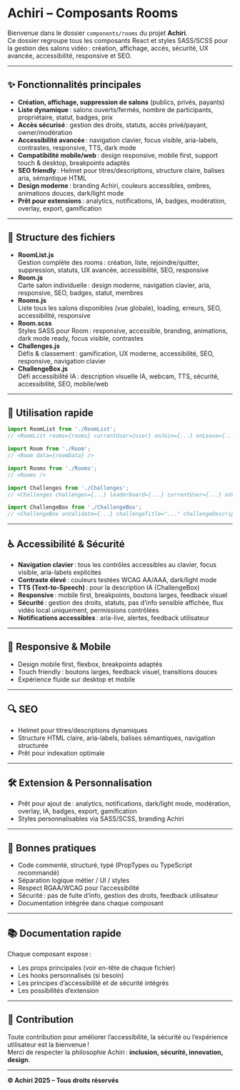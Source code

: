 # Achiri – Composants Rooms

Bienvenue dans le dossier `components/rooms` du projet **Achiri**.  
Ce dossier regroupe tous les composants React et styles SASS/SCSS pour la gestion des salons vidéo : création, affichage, accès, sécurité, UX avancée, accessibilité, responsive et SEO.

---

## ✨ Fonctionnalités principales

- **Création, affichage, suppression de salons** (publics, privés, payants)
- **Liste dynamique** : salons ouverts/fermés, nombre de participants, propriétaire, statut, badges, prix
- **Accès sécurisé** : gestion des droits, statuts, accès privé/payant, owner/modération
- **Accessibilité avancée** : navigation clavier, focus visible, aria-labels, contrastes, responsive, TTS, dark mode
- **Compatibilité mobile/web** : design responsive, mobile first, support touch & desktop, breakpoints adaptés
- **SEO friendly** : Helmet pour titres/descriptions, structure claire, balises aria, sémantique HTML
- **Design moderne** : branding Achiri, couleurs accessibles, ombres, animations douces, dark/light mode
- **Prêt pour extensions** : analytics, notifications, IA, badges, modération, overlay, export, gamification

---

## 📁 Structure des fichiers

- **RoomList.js**  
  Gestion complète des rooms : création, liste, rejoindre/quitter, suppression, statuts, UX avancée, accessibilité, SEO, responsive
- **Room.js**  
  Carte salon individuelle : design moderne, navigation clavier, aria, responsive, SEO, badges, statut, membres
- **Rooms.js**  
  Liste tous les salons disponibles (vue globale), loading, erreurs, SEO, accessibilité, responsive
- **Room.scss**  
  Styles SASS pour Room : responsive, accessible, branding, animations, dark mode ready, focus visible, contrastes
- **Challenges.js**  
  Défis & classement : gamification, UX moderne, accessibilité, SEO, responsive, navigation clavier
- **ChallengeBox.js**  
  Défi accessibilité IA : description visuelle IA, webcam, TTS, sécurité, accessibilité, SEO, mobile/web

---

## 🚀 Utilisation rapide

```jsx
import RoomList from './RoomList';
// <RoomList rooms={rooms} currentUser={user} onJoin={...} onLeave={...} onCreate={...} onDelete={...} />

import Room from './Room';
// <Room data={roomData} />

import Rooms from './Rooms';
// <Rooms />

import Challenges from './Challenges';
// <Challenges challenges={...} leaderboard={...} currentUser={...} onValidate={...} />

import ChallengeBox from './ChallengeBox';
// <ChallengeBox onValidate={...} challengeTitle="..." challengeDescription="..." />
```

---

## ♿ Accessibilité & Sécurité

- **Navigation clavier** : tous les contrôles accessibles au clavier, focus visible, aria-labels explicites
- **Contraste élevé** : couleurs testées WCAG AA/AAA, dark/light mode
- **TTS (Text-to-Speech)** : pour la description IA (ChallengeBox)
- **Responsive** : mobile first, breakpoints, boutons larges, feedback visuel
- **Sécurité** : gestion des droits, statuts, pas d’info sensible affichée, flux vidéo local uniquement, permissions contrôlées
- **Notifications accessibles** : aria-live, alertes, feedback utilisateur

---

## 📱 Responsive & Mobile

- Design mobile first, flexbox, breakpoints adaptés
- Touch friendly : boutons larges, feedback visuel, transitions douces
- Expérience fluide sur desktop et mobile

---

## 🔍 SEO

- Helmet pour titres/descriptions dynamiques
- Structure HTML claire, aria-labels, balises sémantiques, navigation structurée
- Prêt pour indexation optimale

---

## 🛠️ Extension & Personnalisation

- Prêt pour ajout de : analytics, notifications, dark/light mode, modération, overlay, IA, badges, export, gamification
- Styles personnalisables via SASS/SCSS, branding Achiri

---

## 📝 Bonnes pratiques

- Code commenté, structuré, typé (PropTypes ou TypeScript recommandé)
- Séparation logique métier / UI / styles
- Respect RGAA/WCAG pour l’accessibilité
- Sécurité : pas de fuite d’info, gestion des droits, feedback utilisateur
- Documentation intégrée dans chaque composant

---

## 📚 Documentation rapide

Chaque composant expose :
- Les props principales (voir en-tête de chaque fichier)
- Les hooks personnalisés (si besoin)
- Les principes d’accessibilité et de sécurité intégrés
- Les possibilités d’extension

---

## 🤝 Contribution

Toute contribution pour améliorer l’accessibilité, la sécurité ou l’expérience utilisateur est la bienvenue !  
Merci de respecter la philosophie Achiri : **inclusion, sécurité, innovation, design**.

---

**© Achiri 2025 – Tous droits réservés**

